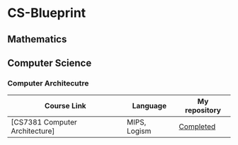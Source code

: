 # CS-Blueprint

## Mathematics

## Computer Science

### Computer Architecutre 
| Course Link | Language| My repository |
| ----- | --------- | ------------ | 
| [CS7381 Computer Architecture] | MIPS, Logism | [Completed](https://github.com/Everoot/CS7381-spring23) |
